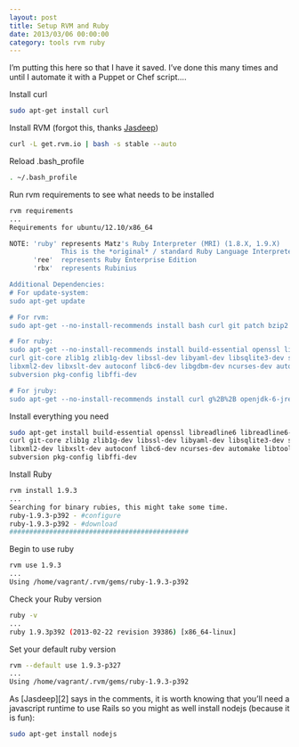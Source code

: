 ```yaml
---
layout: post
title: Setup RVM and Ruby
date: 2013/03/06 00:00:00
category: tools rvm ruby 
---
```


I’m putting this here so that I have it saved. I’ve done this many times and until I automate it with a Puppet or Chef script….

Install curl

```bash
sudo apt-get install curl
```

Install RVM (forgot this, thanks [Jasdeep][1])

```bash
curl -L get.rvm.io | bash -s stable --auto
```

Reload .bash_profile

```bash
. ~/.bash_profile
```

Run rvm requirements to see what needs to be installed

```bash
rvm requirements
...
Requirements for ubuntu/12.10/x86_64

NOTE: 'ruby' represents Matz's Ruby Interpreter (MRI) (1.8.X, 1.9.X)
             This is the *original* / standard Ruby Language Interpreter
      'ree'  represents Ruby Enterprise Edition
      'rbx'  represents Rubinius

Additional Dependencies:
# For update-system:
sudo apt-get update

# For rvm:
sudo apt-get --no-install-recommends install bash curl git patch bzip2

# For ruby:
sudo apt-get --no-install-recommends install build-essential openssl libreadline6 libreadline6-dev \
curl git-core zlib1g zlib1g-dev libssl-dev libyaml-dev libsqlite3-dev sqlite3 \
libxml2-dev libxslt-dev autoconf libc6-dev libgdbm-dev ncurses-dev automake libtool bison \
subversion pkg-config libffi-dev

# For jruby:
sudo apt-get --no-install-recommends install curl g%2B%2B openjdk-6-jre-headless
```

Install everything you need

```bash
sudo apt-get install build-essential openssl libreadline6 libreadline6-dev \
curl git-core zlib1g zlib1g-dev libssl-dev libyaml-dev libsqlite3-dev sqlite3 \
libxml2-dev libxslt-dev autoconf libc6-dev ncurses-dev automake libtool bison  \
subversion pkg-config libffi-dev
```

Install Ruby

```bash
rvm install 1.9.3
...
Searching for binary rubies, this might take some time.
ruby-1.9.3-p392 - #configure
ruby-1.9.3-p392 - #download
#############################################                             62.9%
```

Begin to use ruby

```bash
rvm use 1.9.3
...
Using /home/vagrant/.rvm/gems/ruby-1.9.3-p392
```

Check your Ruby version

```bash
ruby -v
...
ruby 1.9.3p392 (2013-02-22 revision 39386) [x86_64-linux]
```

Set your default ruby version

```bash
rvm --default use 1.9.3-p327
...
Using /home/vagrant/.rvm/gems/ruby-1.9.3-p392
```

As [Jasdeep][2] says in the comments, it is worth knowing that you’ll need a javascript runtime to use Rails so you might as well install nodejs (because it is fun):

```bash
sudo apt-get install nodejs
```

   [1]: http://twitter.com/jssingh
  

